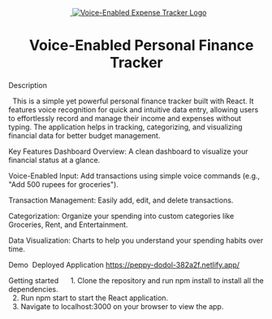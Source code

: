 <p align="center">
  <a href="" rel="noopener">
 <img src="https://www.google.com/search?q=https://placehold.co/100x100/A0A0A0/FFFFFF%3Ftext%3DLogo" alt="Voice-Enabled Expense Tracker Logo" />
</a>
</p>
<h1 align="center">   Voice-Enabled Personal Finance Tracker</h1>

Description 
<p>
  This is a simple yet powerful personal finance tracker built with React. It features voice recognition for quick and intuitive data entry, allowing users to effortlessly record and manage their income and expenses without typing. The application helps in tracking, categorizing, and visualizing financial data for better budget management.
</p>

Key Features
Dashboard Overview: A clean dashboard to visualize your financial status at a glance.

Voice-Enabled Input: Add transactions using simple voice commands (e.g., "Add 500 rupees for groceries").

Transaction Management: Easily add, edit, and delete transactions.

Categorization: Organize your spending into custom categories like Groceries, Rent, and Entertainment.

Data Visualization: Charts to help you understand your spending habits over time.

Demo 
Deployed Application
https://peppy-dodol-382a2f.netlify.app/

Getting started
  
  1. Clone the repository and run npm install to install all the dependencies.<br>
  2. Run npm start to start the React application.<br>
  3. Navigate to localhost:3000 on your browser to view the app.
